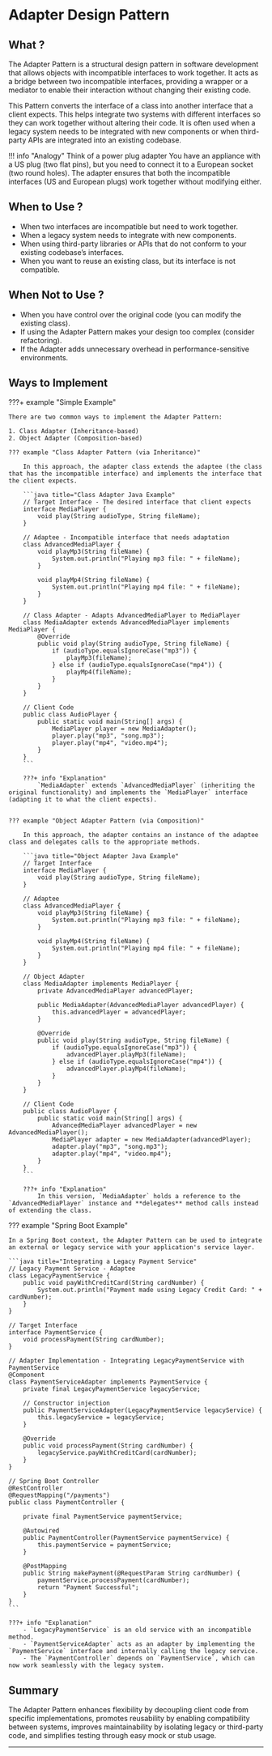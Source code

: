 [//]: # (TODO:: Need to add examples in other Language )

# **Adapter Design Pattern**

## **What ?**


The Adapter Pattern is a structural design pattern in software development that allows objects with incompatible interfaces to work together. It acts as a bridge between two incompatible interfaces, providing a wrapper or a mediator to enable their interaction without changing their existing code.

This Pattern converts the interface of a class into another interface that a client expects. This helps integrate two systems with different interfaces so they can work together without altering their code. It is often used when a legacy system needs to be integrated with new components or when third-party APIs are integrated into an existing codebase.

!!! info "Analogy"
    Think of a power plug adapter You have an appliance with a US plug (two flat pins), but you need to connect it to a European socket (two round holes). The adapter ensures that both the incompatible interfaces (US and European plugs) work together without modifying either.


## **When to Use ?**
- When two interfaces are incompatible but need to work together.
- When a legacy system needs to integrate with new components.
- When using third-party libraries or APIs that do not conform to your existing codebase’s interfaces.
- When you want to reuse an existing class, but its interface is not compatible.


## **When Not to Use ?**
- When you have control over the original code (you can modify the existing class).
- If using the Adapter Pattern makes your design too complex (consider refactoring).
- If the Adapter adds unnecessary overhead in performance-sensitive environments.


## **Ways to Implement**

???+ example "Simple Example"

    There are two common ways to implement the Adapter Pattern:

    1. Class Adapter (Inheritance-based)
    2. Object Adapter (Composition-based)

    ??? example "Class Adapter Pattern (via Inheritance)"

        In this approach, the adapter class extends the adaptee (the class that has the incompatible interface) and implements the interface that the client expects.

        ```java title="Class Adapter Java Example"
        // Target Interface - The desired interface that client expects
        interface MediaPlayer {
            void play(String audioType, String fileName);
        }

        // Adaptee - Incompatible interface that needs adaptation
        class AdvancedMediaPlayer {
            void playMp3(String fileName) {
                System.out.println("Playing mp3 file: " + fileName);
            }

            void playMp4(String fileName) {
                System.out.println("Playing mp4 file: " + fileName);
            }
        }

        // Class Adapter - Adapts AdvancedMediaPlayer to MediaPlayer
        class MediaAdapter extends AdvancedMediaPlayer implements MediaPlayer {
            @Override
            public void play(String audioType, String fileName) {
                if (audioType.equalsIgnoreCase("mp3")) {
                    playMp3(fileName);
                } else if (audioType.equalsIgnoreCase("mp4")) {
                    playMp4(fileName);
                }
            }
        }

        // Client Code
        public class AudioPlayer {
            public static void main(String[] args) {
                MediaPlayer player = new MediaAdapter();
                player.play("mp3", "song.mp3");
                player.play("mp4", "video.mp4");
            }
        }
        ```

        ???+ info "Explanation"
            `MediaAdapter` extends `AdvancedMediaPlayer` (inheriting the original functionality) and implements the `MediaPlayer` interface (adapting it to what the client expects).


    ??? example "Object Adapter Pattern (via Composition)"

        In this approach, the adapter contains an instance of the adaptee class and delegates calls to the appropriate methods.

        ```java title="Object Adapter Java Example"
        // Target Interface
        interface MediaPlayer {
            void play(String audioType, String fileName);
        }

        // Adaptee
        class AdvancedMediaPlayer {
            void playMp3(String fileName) {
                System.out.println("Playing mp3 file: " + fileName);
            }

            void playMp4(String fileName) {
                System.out.println("Playing mp4 file: " + fileName);
            }
        }

        // Object Adapter
        class MediaAdapter implements MediaPlayer {
            private AdvancedMediaPlayer advancedPlayer;

            public MediaAdapter(AdvancedMediaPlayer advancedPlayer) {
                this.advancedPlayer = advancedPlayer;
            }

            @Override
            public void play(String audioType, String fileName) {
                if (audioType.equalsIgnoreCase("mp3")) {
                    advancedPlayer.playMp3(fileName);
                } else if (audioType.equalsIgnoreCase("mp4")) {
                    advancedPlayer.playMp4(fileName);
                }
            }
        }

        // Client Code
        public class AudioPlayer {
            public static void main(String[] args) {
                AdvancedMediaPlayer advancedPlayer = new AdvancedMediaPlayer();
                MediaPlayer adapter = new MediaAdapter(advancedPlayer);
                adapter.play("mp3", "song.mp3");
                adapter.play("mp4", "video.mp4");
            }
        }
        ```

        ???+ info "Explanation"
            In this version, `MediaAdapter` holds a reference to the `AdvancedMediaPlayer` instance and **delegates** method calls instead of extending the class.


??? example "Spring Boot Example"

    In a Spring Boot context, the Adapter Pattern can be used to integrate an external or legacy service with your application's service layer.

    ```java title="Integrating a Legacy Payment Service"
    // Legacy Payment Service - Adaptee
    class LegacyPaymentService {
        public void payWithCreditCard(String cardNumber) {
            System.out.println("Payment made using Legacy Credit Card: " + cardNumber);
        }
    }

    // Target Interface
    interface PaymentService {
        void processPayment(String cardNumber);
    }

    // Adapter Implementation - Integrating LegacyPaymentService with PaymentService
    @Component
    class PaymentServiceAdapter implements PaymentService {
        private final LegacyPaymentService legacyService;

        // Constructor injection
        public PaymentServiceAdapter(LegacyPaymentService legacyService) {
            this.legacyService = legacyService;
        }

        @Override
        public void processPayment(String cardNumber) {
            legacyService.payWithCreditCard(cardNumber);
        }
    }

    // Spring Boot Controller
    @RestController
    @RequestMapping("/payments")
    public class PaymentController {

        private final PaymentService paymentService;

        @Autowired
        public PaymentController(PaymentService paymentService) {
            this.paymentService = paymentService;
        }

        @PostMapping
        public String makePayment(@RequestParam String cardNumber) {
            paymentService.processPayment(cardNumber);
            return "Payment Successful";
        }
    }
    ```

    ???+ info "Explanation"
        - `LegacyPaymentService` is an old service with an incompatible method.
        - `PaymentServiceAdapter` acts as an adapter by implementing the `PaymentService` interface and internally calling the legacy service.
        - The `PaymentController` depends on `PaymentService`, which can now work seamlessly with the legacy system.


## **Summary**

The Adapter Pattern enhances flexibility by decoupling client code from specific implementations, promotes reusability by enabling compatibility between systems, improves maintainability by isolating legacy or third-party code, and simplifies testing through easy mock or stub usage.

---